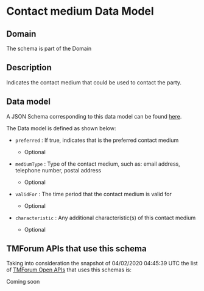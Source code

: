 # Contact medium Data Model

## Domain

The  schema is part of the  Domain

## Description

Indicates the contact medium that could be used to contact the party.

## Data model

A JSON Schema corresponding to this data model can be found
[here](https://github.com/tmforum-rand/schemas/blob/candidates/Common/ContactMedium.schema.json).

The Data model is defined as shown below:
- `preferred` : If true, indicates that is the preferred contact medium

  - Optional

- `mediumType` : Type of the contact medium, such as: email address, telephone number, postal address

  - Optional

- `validFor` : The time period that the contact medium is valid for

  - Optional

- `characteristic` : Any additional characteristic(s) of this contact medium

  - Optional





## TMForum APIs that use this schema

Taking into consideration the snapshot of 04/02/2020 04:45:39 UTC the list of [TMForum Open APIs](https://www.tmforum.org/open-apis/) that uses this schemas is:

Coming soon